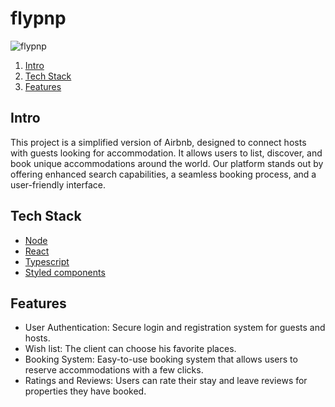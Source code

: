 # flypnp 
![flypnp](src/assets/images/png/flypnp.png)

1. [Intro](#intro)
2. [Tech Stack](#tech-stack)
3. [Features](#features)

## Intro
 This project is a simplified version of Airbnb, designed to connect hosts with guests looking for accommodation. It allows users to list, discover, and book unique accommodations around the world. Our platform stands out by offering enhanced search capabilities, a seamless booking process, and a user-friendly interface.

## Tech Stack
- [Node](#node)
- [React](#react)
- [Typescript](#typescript)
- [Styled components](#styled-components)

## Features
- User Authentication: Secure login and registration system for guests and hosts.
- Wish list: The client can choose his favorite places.
- Booking System: Easy-to-use booking system that allows users to reserve accommodations with a few clicks.
- Ratings and Reviews: Users can rate their stay and leave reviews for properties they have booked.